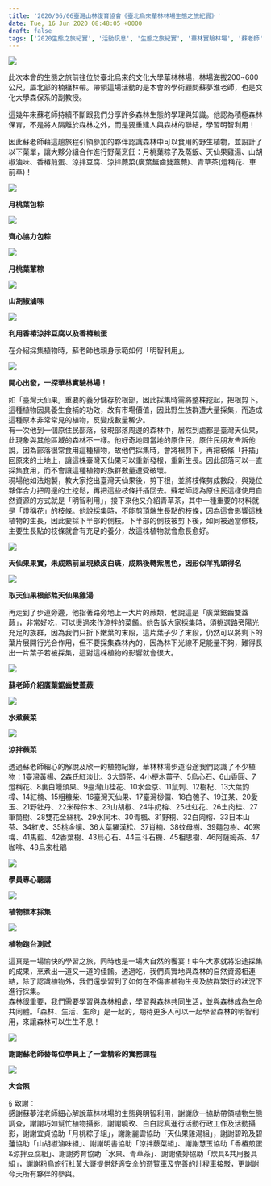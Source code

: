 ```yaml
---
title: '2020/06/06臺灣山林復育協會《臺北烏來華林林場生態之旅紀實》'
date: Tue, 16 Jun 2020 08:48:05 +0000
draft: false
tags: ['2020生態之旅紀實', '活動訊息', '生態之旅紀實', '華林實驗林場', '蘇老師']
---
```


![](https://www.reforestation.tw/wp-content/uploads/2020/06/01封面照.jpg)

此次本會的生態之旅前往位於臺北烏來的文化大學華林林場，林場海拔200~600公尺，屬北部的楠櫧林帶。帶領這場活動的是本會的學術顧問蘇夢淮老師，也是文化大學森保系的副教授。

這幾年來蘇老師持續不斷跟我們分享許多森林生態的學理與知識。他認為積極森林保育，不是將人隔離於森林之外，而是要重建人與森林的聯結，學習明智利用！

因此蘇老師藉這趟旅程引領參加的夥伴認識森林中可以食用的野生植物，並設計了以下菜單，讓大夥分組合作進行野菜烹飪：月桃葉粽子及蒸飯、天仙果雞湯、山胡椒滷味、香椿煎蛋、涼拌豆腐、涼拌蕨菜(廣葉鋸齒雙蓋蕨)、青草茶(燈稱花、車前草)！

![](https://www.reforestation.tw/wp-content/uploads/2020/06/08包粽組.jpg)

**月桃葉包粽**

![](https://www.reforestation.tw/wp-content/uploads/2020/06/9-1包粽.jpg)

**齊心協力包粽**

![](https://www.reforestation.tw/wp-content/uploads/2020/06/09月桃葉葷粽.jpg)

**月桃葉葷粽**

![](https://www.reforestation.tw/wp-content/uploads/2020/06/10.1山胡椒滷味-2.jpg)

**山胡椒滷味**

![](https://www.reforestation.tw/wp-content/uploads/2020/06/11涼拌豆腐、香椿煎蛋.jpg)

**利用香椿涼拌豆腐以及香椿煎蛋**

在介紹採集植物時，蘇老師也親身示範如何「明智利用」。

![](https://www.reforestation.tw/wp-content/uploads/2020/06/02出發囉！-1.jpg)

**開心出發，一探華林實驗林場！**

如「臺灣天仙果」重要的養分儲存於根部，因此採集時需將整株挖起，把根剪下。這種植物因具養生食補的功效，故有市場價值，因此野生族群遭大量採集，而造成這種原本非常常見的植物，反變成數量稀少。  
有一次他到一個原住民部落，發現部落周邊的森林中，居然到處都是臺灣天仙果，此現象與其他區域的森林不一樣。他好奇地問當地的原住民，原住民朋友告訴他說，因為部落很常食用這種植物，故他們採集時，會將根剪下，再把枝條「扦插」回原來的土地上，讓這株臺灣天仙果可以重新發根，重新生長。因此部落可以一直採集食用，而不會讓這種植物的族群數量遭受破壞。  
現場他如法炮製，教大家挖出臺灣天仙果後，剪下根，並將枝條剪成數段，與幾位夥伴合力把周邊的土挖鬆，再把這些枝條扦插回去。蘇老師認為原住民這樣使用自然資源的方式就是「明智利用」，接下來他又介紹青草茶，其中一種重要的材料就是「燈稱花」的枝條。他說採集時，不能剪頂端生長點的枝條，因為這會影響這株植物的生長，因此要採下半部的側枝。下半部的側枝被剪下後，如同被適當修枝，主要生長點的枝條就會有充足的養分，故這株植物就會愈長愈好。

![](https://www.reforestation.tw/wp-content/uploads/2020/06/03天仙果果實，未成熟前呈現綠皮白斑，成熟後轉紫黑色，因形似羊乳頭得名.jpg)

**天仙果果實，未成熟前呈現綠皮白斑，成熟後轉紫黑色，因形似羊乳頭得名**

![](https://www.reforestation.tw/wp-content/uploads/2020/06/04天仙果雞湯.jpg)

**取天仙果根部熬天仙果雞湯**

再走到了步道旁邊，他指著路旁地上一大片的蕨類，他說這是「廣葉鋸齒雙蓋蕨」，非常好吃，可以燙過來作涼拌的菜餚。他告訴大家採集時，須挑選路旁陽光充足的族群，因為我們只折下嫩葉的末段，這片葉子少了末段，仍然可以將剩下的葉片展開行光合作用，但不要採集森林內的，因為林下光線不足能量不夠，難得長出一片葉子若被採集，這對這株植物的影響就會很大。

![](https://www.reforestation.tw/wp-content/uploads/2020/06/05蘇老師介紹廣業鋸齒雙蓋蕨-1.jpg)

**蘇老師介紹廣葉鋸齒雙蓋蕨**

![](https://www.reforestation.tw/wp-content/uploads/2020/06/06煮蕨菜.jpg)

**水煮蕨菜**

![](https://www.reforestation.tw/wp-content/uploads/2020/06/07-1涼拌蕨菜-3.jpg)

**涼拌蕨菜**

透過蘇老師細心的解說及欣一的植物紀錄，華林林場步道沿途我們認識了不少植物：1臺灣黃楊、2森氏紅淡比、3大頭茶、4小梗木薑子、5烏心石、6山香圓、7燈稱花、8裏白饅頭果、9臺灣山桂花、10水金京、11鼠刺、12樹杞、13大葉釣樟、14紅楠、15粗糠柴、16臺灣天仙果、17臺灣桫儸、18白匏子、19江某、20愛玉、21野牡丹、22米碎伶木、23山胡椒、24牛奶榕、25杜虹花、26土肉桂、27筆筒樹、28雙花金絲桃、29水同木、30青楓、31野桐、32白肉榕、33日本山茶、34紅皮、35桃金孃、36大葉羅漢松、37肖楠、38蚊母樹、39麵包樹、40寒梅、41馬藍、42香葉樹、43烏心石、44三斗石櫟、45相思樹、46阿薩姆茶、47咖啡、48烏來杜鵑

![](https://www.reforestation.tw/wp-content/uploads/2020/06/14學員專注聆聽上課.jpg)

**學員專心聽講**

![](https://www.reforestation.tw/wp-content/uploads/2020/06/15植物標本採集.jpg)

**植物標本採集**

![](https://www.reforestation.tw/wp-content/uploads/2020/06/16跑台辨識.jpg)

**植物跑台測試**

這真是一場愉快的學習之旅，同時也是一場大自然的饗宴！中午大家就將沿途採集的成果，烹煮出一道又一道的佳餚。透過吃，我們真實地與森林的自然資源相連結，除了認識植物外，我們還學習到了如何在不傷害植物生長及族群繁衍的狀況下進行採集。  
森林很重要，我們需要學習與森林相處，學習與森林共同生活，並與森林成為生命共同體。「森林、生活、生命」是一起的，期待更多人可以一起學習森林的明智利用，來讓森林可以生生不息！

![](https://www.reforestation.tw/wp-content/uploads/2020/06/17謝謝蘇老師上的精采的一課.jpg)

**謝謝蘇老師替每位學員上了一堂精彩的實務課程**

![](https://www.reforestation.tw/wp-content/uploads/2020/06/18大合照.jpg)

**大合照**

§ 致謝：  
感謝蘇夢淮老師細心解說華林林場的生態與明智利用，謝謝欣一協助帶領植物生態調查，謝謝巧如幫忙植物攝影，謝謝曉玫、白白認真進行活動行政工作及活動攝影，謝謝宜貞協助「月桃粽子組」，謝謝麗雲協助「天仙果雞湯組」，謝謝碧玲及碧蓮協助「山胡椒滷味組」、謝謝明書協助「涼拌蕨菜組」、謝謝慧玉協助「香椿煎蛋&涼拌豆腐組」、謝謝秀育協助「水果、青草茶」、謝謝儀婷協助「炊具&共用餐具組」，謝謝粉鳥旅行社黃大哥提供舒適安全的遊覽車及完善的計程車接駁，更謝謝今天所有夥伴的參與。